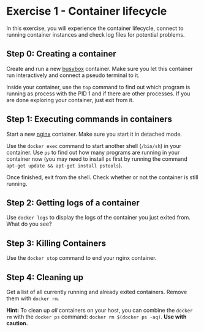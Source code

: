 # Exercise 1 - Container lifecycle

In this exercise, you will experience the container lifecycle, connect to running container instances and check log files for potential problems.

## Step 0: Creating a container

Create and run a new [busybox](https://hub.docker.com/_/busybox/) container. Make sure you let this container run interactively and connect a pseudo terminal to it.

Inside your container, use the `top` command to find out which program is running as process with the PID 1 and if there are other processes. If you are done exploring your container, just exit from it.

## Step 1: Executing commands in containers

Start a new [nginx](https://hub.docker.com/_/nginx/) container. Make sure you start it in detached mode.

Use the `docker exec` command to start another shell (`/bin/sh`) in your container. Use `ps` to find out how many programs are running in your container now (you may need to install `ps` first by running the command `apt-get update && apt-get install pstools`).

Once finished, exit from the shell. Check whether or not the container is still running.

## Step 2: Getting logs of a container

Use `docker logs` to display the logs of the container you just exited from. What do you see?

## Step 3: Killing Containers

Use the `docker stop` command to end your nginx container.

## Step 4: Cleaning up

Get a list of all currently running and already exited containers. Remove them with `docker rm`.

**Hint:** To clean up _all_ containers on your host, you can combine the `docker rm` with the `docker ps` command: `docker rm $(docker ps -aq)`.  **Use with caution.**

